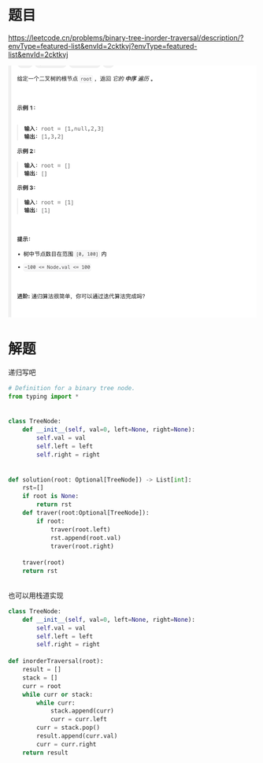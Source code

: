 # 题目

https://leetcode.cn/problems/binary-tree-inorder-traversal/description/?envType=featured-list&envId=2cktkvj?envType=featured-list&envId=2cktkvj

![](attachments/Pasted%20image%2020240308204913.png)

# 解题

递归写吧
```python
# Definition for a binary tree node.
from typing import *


class TreeNode:
    def __init__(self, val=0, left=None, right=None):
        self.val = val
        self.left = left
        self.right = right


def solution(root: Optional[TreeNode]) -> List[int]:
    rst=[]
    if root is None:
        return rst
    def traver(root:Optional[TreeNode]):
        if root:
            traver(root.left)
            rst.append(root.val)
            traver(root.right)

    traver(root)
    return rst
        

```


也可以用栈道实现


```python
class TreeNode:
    def __init__(self, val=0, left=None, right=None):
        self.val = val
        self.left = left
        self.right = right

def inorderTraversal(root):
    result = []
    stack = []
    curr = root
    while curr or stack:
        while curr:
            stack.append(curr)
            curr = curr.left
        curr = stack.pop()
        result.append(curr.val)
        curr = curr.right
    return result

```